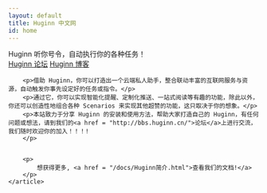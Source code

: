 ```yaml
---
layout: default
title: Huginn 中文网
id: home
---
```


<div class="hero">
	<div class="container">
		<div class="hero-title">Huginn 听你号令，自动执行你的各种任务！</div>
		<a href="http://bbs.huginn.cn" class="btn">Huginn 论坛</a>
		<a href="https://github.com/cantino/huginn" class="btn btn-outlined">Huginn 博客</a>
	</div>
</div>

<div class="container">
	<article>
		
		<p>借助 Huginn，你可以打造出一个云端私人助手，整合联动丰富的互联网服务与资源，自动触发你事先设定好的任务或指令。</p>
		<p>通过它，你可以实现智能化提醒、定制化推送、一站式阅读等有趣的功能，除此以外，你还可以创造性地组合各种 Scenarios 来实现其他超赞的功能，这只取决于你的想象。</p>
		<p>本站致力于分享 Huginn 的安装和使用方法，帮助大家打造自己的 Huginn，有任何问题或想法，请到我们的<a href = "http://bbs.huginn.cn/">论坛</a>上进行交流，我们随时欢迎你的加入！！！!
		</p>
		
		
		<p>
		    想获得更多, <a href = "/docs/Huginn简介.html">查看我们的文档!</a>
		</p>
	</article>
</div>
